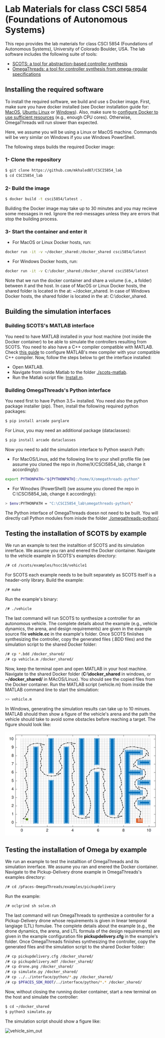 # Lab Materials for class CSCI 5854 (Foundations of Autonomous Systems)

This repo provides the lab materials for class CSCI 5854 (Foundations of Autonomous Systems), University of Colorado Boulder, USA.
The lab software includes the following suite of tools:
- [SCOTS: a tool for abstraction-based controller synthesis](https://github.com/mkhaled87/scots-ready)
- [OmegaThreads: a tool for controller synthesis from omega-regular specifications](https://github.com/mkhaled87/pFaces-OmegaThreads)


## Installing the required software

To install the required software, we build and use s Docker image.
First, make sure you have docker installed (see Docker installation guide for: [MacOS](https://docs.docker.com/docker-for-mac/install/), [Ubuntu Linux](https://docs.docker.com/engine/install/ubuntu/) or [Windows](https://docs.docker.com/docker-for-windows/install/)). Also, make sure to [configure Docker to use sufficient resources](https://docs.docker.com/config/containers/resource_constraints/) (e.g., enough CPU cores). Otherwise, OmegaThreads will run slower than expected.

Here, we assume you will be using a Linux or MacOS machine. 
Commands will be very similar on Windows if you use Windows PowerShell.

The following steps builds the required Docker image:

### 1- Clone the repository

``` bash
$ git clone https://github.com/mkhaled87/CSCI5854_lab
$ cd CSCI5854_lab
```


### 2- Build the image

``` bash
$ docker build -t csci5854/latest .
```

Building the Docker image may take up to 30 minutes and you may recieve some messages in red.
Ignore the red-messages unless they are errors that stop the building process.

### 3- Start the container and enter it

- For MacOS or Linux Docker hosts, run:
``` bash
docker run -it -v ~/docker_shared:/docker_shared csci5854/latest
```

- For Windows Docker hosts, run:
``` bash
docker run -it -v C:\docker_shared:/docker_shared csci5854/latest
```

Note that we run the docker container and share a volume (i.e., a folder) between it and the host.
In case of MacOS or Linux Docker hosts, the shared folder is located in the at: ~/docker_shared.
In case of Windows Docker hosts, the shared folder is located in the at: C:\docker_shared.


## Building the simulation interfaces

### Building SCOTS's MATLAB interface

You need to have MATLAB installed in your host machine (not inside the Docker container) to be able to simulate the controllers resulting from SCOTS.
You need to also have a C++ compiler compatible with MATLAB.
Check [this guide](https://www.mathworks.com/help/matlab/matlab_external/choose-c-or-c-compilers.html) to configure MATLAB's mex compiler with your compatible C++ compiler.
Now, follow the steps below to get the interface installed: 

- Open MATLAB.
- Navigate from inside Matlab to the folder [./scots-matlab](scots-matlab).
- Run the Matlab script file: [Install.m](scots-matlab/Install.m).


### Building OmegaThreads's Python interface

You need first to have Python 3.5+ installed.
You need also the python package installer (pip).
Then, install the following required python packages:
``` bash
$ pip install arcade parglare
```

For Linux, you may need an additional package (dataclasses):
``` bash
$ pip install arcade dataclasses
```

Now you need to add the simulation interface to Python search Path:

- For MacOS/Linus, add the following line to your shell profile file (we assume you cloned the repo in /home/X/CSCI5854_lab, change it accordingly):
``` bash
export PYTHONPATH="${PYTHONPATH}:/home/X/omegathreads-python"
```

- For Winodws (PowerShell) (we assume you cloned the repo in C:\CSCI5854_lab, change it accordingly):
``` bash
> $env:PYTHONPATH = "C:\CSCI5854_lab\omegathreads-python\"
```

The Python interface of OmegaThreads doesn not need to be built.
You will directly call Python modules from inisde the folder [./omegathreads-python/](omegathreads-python/).


## Testing the installation of SCOTS by example

We run an example to test the installtion of SCOTS and its simulation inrerface.
We assume you ran and enered the Docker ciontainer.
Navigate to the vehicle example in SCOTS's examples directory:
``` bash
/# cd /scots/examples/hscc16/vehicle1
```
For SCOTS each example needs to be built separately as SCOTS itself is a header-only library.
Build the example:
``` bash
/# make
```
Run the example's binary:
``` bash
/# ./vehicle
```
The last command will run SCOTS to synthesize a controller for an autonomous vehicle.
The complete details about the example (e.g., vehicle dynamics, the arena, and design requirements) are given in the example source file **vehicle.cc** in the example's folder.
Once SCOTS finiishes synthesizing the controller, copy the generated files (.BDD files) and the simulation script to the shared Docker folder:
``` bash
/# cp *.bdd /docker_shared/
/# cp vehicle.m /docker_shared/
```
Now, keep the terminal open and open MATLAB in your host machine.
Navigate to the shared Docker folder (**C:\docker_shared** in windows, or **~/docker_shared/** in MAcOS/Linux).
You should see the copied files from the Docker container.
Run the MATLAB script (vehicle.m) from inside the MATLAB command line to start the simulation:
``` bash
>> vehicle.m
```
In Windows, generating the simulation results can take up to 10 minues.
MATLAB should then show a figure of the vehicle's arena and the path the vehicle should take to avoid some obstacles before reaching a target.
The figure should look like:

![vehicle_sim_out](images/sim_vehicle.png?raw=true)


## Testing the installation of Omega by example

We run an example to test the installtion of OmegaThreads and its simulation inrerface.
We assume you ran and enered the Docker ciontainer.
Navigate to the Pickup-Delivery drone example in OmegaThreads's examples directory:
``` bash
/# cd /pFaces-OmegaThreads/examples/pickupdelivery
```
Run the example:
``` bash
/# oclgrind sh solve.sh
```
The last command will run OmegaThreads to synthesize a controller for a Pickup-Delivery drone whose requirements is given in linear temporal langiage (LTL) fomulae.
The complete details about the example (e.g., the drone dynamics, the arena, and LTL formula of the design requirements) are given in the example configuration file **pickupdelivery.cfg** in the example's folder.
Once OmegaThreads finiishes synthesizing the controller, copy the generated files and the simulation script to the shared Docker folder:
``` bash
/# cp pickupdelivery.cfg /docker_shared/
/# cp pickupdelivery.mdf /docker_shared/
/# cp drone.png /docker_shared/
/# cp simulate.py /docker_shared/
/# cp ../../interface/python/*.py /docker_shared/
/# cp $PFACES_SDK_ROOT/../interface/python/*.* /docker_shared/
```

Now, without closing the running docker container, start a new terminal on the host and simulate the controller:

``` bash
$ cd ~/docker_shared
$ python3 simulate.py
```

The simulation script should show a figure like:

![vehicle_sim_out](images/sim_pickupdelivery.gif?raw=true)





